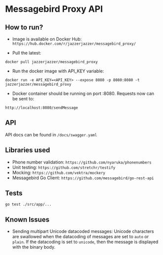 # Messagebird Proxy API

## How to run? 
- Image is available on Docker Hub: `https://hub.docker.com/r/jazzerjazzer/messagebird_proxy/`

- Pull the latest:
```
docker pull jazzerjazzer/messagebird_proxy
```

- Run the docker image with API_KEY variable:
```
docker run -e API_KEY=<API_KEY> --expose 8080 -p 8080:8080 -t jazzerjazzer/messagebird_proxy
``` 

- Docker container should be running on port :8080. Requests now can be sent to: 
``` 
http://localhost:8080/sendMessage
```

## API

API docs can be found in `/docs/swagger.yaml`

## Libraries used
- Phone number validation: `https://github.com/nyaruka/phonenumbers`
- Unit testing: `https://github.com/stretchr/testify`
- Mocking: `https://github.com/vektra/mockery`
- Messagebird Go Client: `https://github.com/messagebird/go-rest-api`

## Tests
```
go test ./src/app/...
```
## Known Issues

- Sending multipart Unicode datacoded messages: Unicode characters are swallowed when the datacoding of messages are set to `auto` or `plain`. If the datacoding is set to `unicode`, then the message is displayed with the binary body.